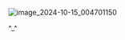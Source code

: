 ![image_2024-10-15_004701150](https://github.com/user-attachments/assets/4c61f79d-2af8-4b03-b047-691b860e0609)






^_^ 
